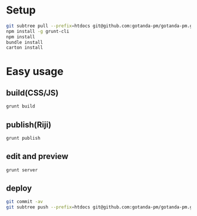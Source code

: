Setup
==========================================================================
```sh
git subtree pull --prefix=htdocs git@github.com:gotanda-pm/gotanda-pm.github.io.git master
npm install -g grunt-cli
npm install
bundle install
carton install
```

Easy usage
==========================================================================
build(CSS/JS)
--------------------------------------------------------------------------
```sh
grunt build
```

publish(Riji)
--------------------------------------------------------------------------
```sh
grunt publish
```

edit and preview
--------------------------------------------------------------------------
```sh
grunt server
```

deploy
--------------------------------------------------------------------------
```sh
git commit -av
git subtree push --prefix=htdocs git@github.com:gotanda-pm/gotanda-pm.github.io.git master
```
